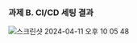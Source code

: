 ### 과제 B. CI/CD 세팅 결과

![스크린샷 2024-04-11 오후 10 05 48](https://github.com/JaeHyup0504/CI-CD_Setting/assets/72785296/e0112416-6e84-42c0-a3d3-47088f8f4047)
